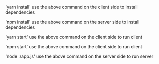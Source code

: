 'yarn install'
use the above command on the client side to install dependencies

'npm install'
use the above command on the server side to install dependencies

'yarn start'
use the above command on the client side to run client

'npm start'
use the above command on the client side to run client


'node ./app.js'
use the above command on the server side to run server
